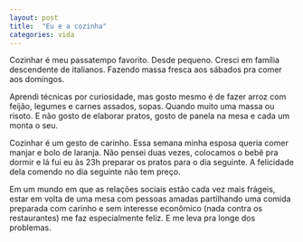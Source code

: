 ```yaml
---
layout: post
title:  "Eu e a cozinha"
categories: vida
---
```


Cozinhar é meu passatempo favorito. Desde pequeno. Cresci em família descendente de italianos. Fazendo massa fresca aos sábados pra comer aos domingos.

Aprendi técnicas por curiosidade, mas gosto mesmo é de fazer arroz com feijão, legumes e carnes assados, sopas. Quando muito uma massa ou risoto. E não gosto de elaborar pratos, gosto de panela na mesa e cada um monta o seu.

Cozinhar é um gesto de carinho. Essa semana minha esposa queria comer manjar e bolo de laranja. Não pensei duas vezes, colocamos o bebê pra dormir e lá fui eu às 23h preparar os pratos para o dia seguinte. A felicidade dela comendo no dia seguinte não tem preço.

Em um mundo em que as relações sociais estão cada vez mais frágeis, estar em volta de uma mesa com pessoas amadas partilhando uma comida preparada com carinho e sem interesse econômico (nada contra os restaurantes) me faz especialmente feliz. E me leva pra longe dos problemas.